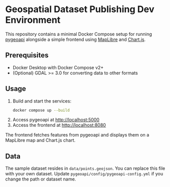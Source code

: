 # Geospatial Dataset Publishing Dev Environment

This repository contains a minimal Docker Compose setup for running
[pygeoapi](https://pygeoapi.io/) alongside a simple frontend using
[MapLibre](https://maplibre.org/) and [Chart.js](https://www.chartjs.org/).

## Prerequisites
- Docker Desktop with Docker Compose v2+
- (Optional) GDAL >= 3.0 for converting data to other formats

## Usage
1. Build and start the services:
   ```bash
   docker compose up --build
   ```
2. Access pygeoapi at [http://localhost:5000](http://localhost:5000)
3. Access the frontend at [http://localhost:8080](http://localhost:8080)

The frontend fetches features from pygeoapi and displays them on a
MapLibre map and Chart.js chart.

## Data
The sample dataset resides in `data/points.geojson`. You can replace
this file with your own dataset. Update `pygeoapi/config/pygeoapi-config.yml`
if you change the path or dataset name.
